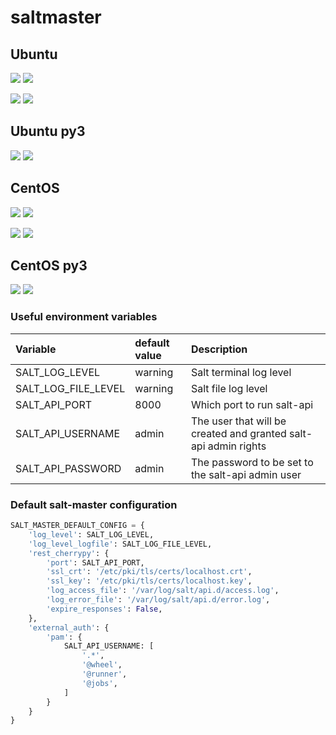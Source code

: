# saltmaster

## Ubuntu

[![](https://images.microbadger.com/badges/version/cathaldallan/saltmaster:2017.7-ubuntu.svg)](https://github.com/codeminus/docker-library/blob/master/salt/master/2017.7/ubuntu/Dockerfile "2017.7-ubuntu")
[![](https://images.microbadger.com/badges/image/cathaldallan/saltmaster:2017.7-ubuntu.svg)](https://microbadger.com/images/cathaldallan/saltmaster:2017.7-ubuntu "2017.7-ubuntu")

[![](https://images.microbadger.com/badges/version/cathaldallan/saltmaster:2018.3-ubuntu.svg)](https://github.com/codeminus/docker-library/blob/master/salt/master/2018.3/ubuntu/Dockerfile "2018.3-ubuntu")
[![](https://images.microbadger.com/badges/image/cathaldallan/saltmaster:2018.3-ubuntu.svg)](https://microbadger.com/images/cathaldallan/saltmaster:2018.3-ubuntu "2018.3-ubuntu")

## Ubuntu py3

[![](https://images.microbadger.com/badges/version/cathaldallan/saltmaster:2019.2-ubuntu.svg)](2019.2/ubuntu/Dockerfile "2019.2-ubuntu")
[![](https://images.microbadger.com/badges/image/cathaldallan/saltmaster:2019.2-ubuntu.svg)](https://microbadger.com/images/cathaldallan/saltmaster:2019.2-ubuntu "2019.2-ubuntu")

## CentOS
[![](https://images.microbadger.com/badges/version/cathaldallan/saltmaster:2017.7-centos.svg)](https://github.com/codeminus/docker-library/blob/master/salt/master/2017.7/centos/Dockerfile "2017.7-centos")
[![](https://images.microbadger.com/badges/image/cathaldallan/saltmaster:2017.7-centos.svg)](https://microbadger.com/images/cathaldallan/saltmaster:2017.7-centos "2017.7-centos")

[![](https://images.microbadger.com/badges/version/cathaldallan/saltmaster:2018.3-centos.svg)](https://github.com/codeminus/docker-library/blob/master/salt/master/2018.3/centos/Dockerfile "2018.3-centos")
[![](https://images.microbadger.com/badges/image/cathaldallan/saltmaster:2018.3-centos.svg)](https://microbadger.com/images/cathaldallan/saltmaster:2018.3-centos "2018.3-centos")

## CentOS py3

[![](https://images.microbadger.com/badges/version/cathaldallan/saltmaster:2019.2-centos.svg)](2019.2/centos/Dockerfile "2019.2-centos")
[![](https://images.microbadger.com/badges/image/cathaldallan/saltmaster:2019.2-centos.svg)](https://microbadger.com/images/cathaldallan/saltmaster:2019.2-centos "2019.2-centos")


### Useful environment variables

| Variable | default value | Description |
|:- |:- |:- |
| SALT_LOG_LEVEL | warning | Salt terminal log level |
| SALT_LOG_FILE_LEVEL | warning |Salt file log level |
| SALT_API_PORT | 8000 |Which port to run salt-api |
| SALT_API_USERNAME | admin | The user that will be created and granted salt-api admin rights |
| SALT_API_PASSWORD | admin | The password to be set to the salt-api admin user |


### Default salt-master configuration

```python
SALT_MASTER_DEFAULT_CONFIG = {
    'log_level': SALT_LOG_LEVEL,
    'log_level_logfile': SALT_LOG_FILE_LEVEL,
    'rest_cherrypy': {
        'port': SALT_API_PORT,
        'ssl_crt': '/etc/pki/tls/certs/localhost.crt',
        'ssl_key': '/etc/pki/tls/certs/localhost.key',
        'log_access_file': '/var/log/salt/api.d/access.log',
        'log_error_file': '/var/log/salt/api.d/error.log',
        'expire_responses': False,
    },
    'external_auth': {
        'pam': {
            SALT_API_USERNAME: [
                '.*',
                '@wheel',
                '@runner',
                '@jobs',
            ]
        }
    }
}
```
